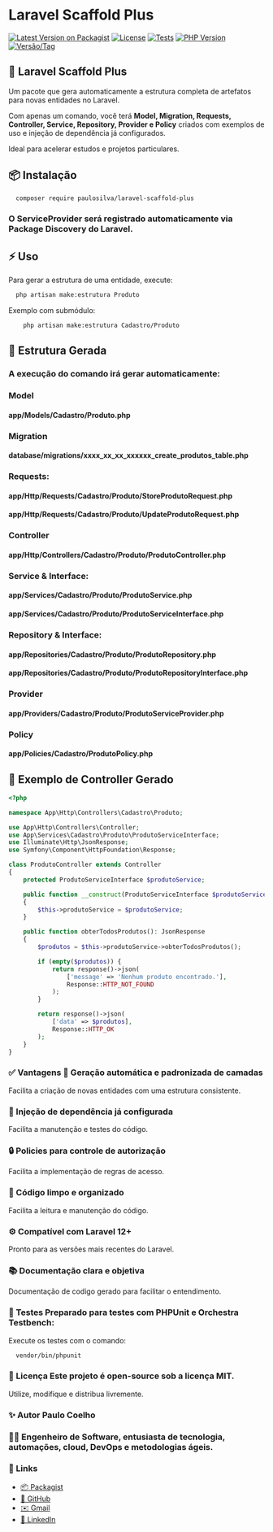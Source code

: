 # Laravel Scaffold Plus

[![Latest Version on Packagist](https://img.shields.io/packagist/v/paulosilva/laravel-scaffold-plus.svg?style=flat-square)](https://packagist.org/packages/paulosilva/laravel-scaffold-plus)
[![License](https://img.shields.io/github/license/paulosilva/laravel-scaffold-plus.svg?style=flat-square)](LICENSE)
[![Tests](https://img.shields.io/github/workflow/status/paulosilva/laravel-scaffold-plus/run-tests?style=flat-square)](https://github.com/paulosilva/laravel-scaffold-plus/actions)
[![PHP Version](https://img.shields.io/packagist/php-v/paulosilva/laravel-scaffold-plus.svg?style=flat-square)](https://packagist.org/packages/paulosilva/laravel-scaffold-plus)
[![Versão/Tag](https://img.shields.io/github/v/tag/paulosilva/laravel-scaffold-plus?style=flat-square)](https://github.com/paulosilva/laravel-scaffold-plus/tags)

## 🚀 Laravel Scaffold Plus

Um pacote que gera automaticamente a estrutura completa de artefatos para novas entidades no Laravel.

Com apenas um comando, você terá **Model, Migration, Requests, Controller, Service, Repository, Provider e Policy**
criados com exemplos de uso e injeção de dependência já configurados.

Ideal para acelerar estudos e projetos particulares.

## 📦 Instalação

```bash
  composer require paulosilva/laravel-scaffold-plus
```

### O ServiceProvider será registrado automaticamente via Package Discovery do Laravel.

## ⚡ Uso

Para gerar a estrutura de uma entidade, execute:

```bash
  php artisan make:estrutura Produto
```

Exemplo com submódulo:

```bash
    php artisan make:estrutura Cadastro/Produto
```

## 🧱 Estrutura Gerada

### A execução do comando irá gerar automaticamente:

### Model

#### app/Models/Cadastro/Produto.php

### Migration

#### database/migrations/xxxx_xx_xx_xxxxxx_create_produtos_table.php

### Requests:

#### app/Http/Requests/Cadastro/Produto/StoreProdutoRequest.php

#### app/Http/Requests/Cadastro/Produto/UpdateProdutoRequest.php

### Controller

#### app/Http/Controllers/Cadastro/Produto/ProdutoController.php

### Service & Interface:

#### app/Services/Cadastro/Produto/ProdutoService.php

#### app/Services/Cadastro/Produto/ProdutoServiceInterface.php

### Repository & Interface:

#### app/Repositories/Cadastro/Produto/ProdutoRepository.php

#### app/Repositories/Cadastro/Produto/ProdutoRepositoryInterface.php

### Provider

#### app/Providers/Cadastro/Produto/ProdutoServiceProvider.php

### Policy

#### app/Policies/Cadastro/ProdutoPolicy.php

## 📂 Exemplo de Controller Gerado

```php
<?php

namespace App\Http\Controllers\Cadastro\Produto;

use App\Http\Controllers\Controller;
use App\Services\Cadastro\Produto\ProdutoServiceInterface;
use Illuminate\Http\JsonResponse;
use Symfony\Component\HttpFoundation\Response;

class ProdutoController extends Controller
{
    protected ProdutoServiceInterface $produtoService;

    public function __construct(ProdutoServiceInterface $produtoService)
    {
        $this->produtoService = $produtoService;
    }

    public function obterTodosProdutos(): JsonResponse
    {
        $produtos = $this->produtoService->obterTodosProdutos();

        if (empty($produtos)) {
            return response()->json(
                ['message' => 'Nenhum produto encontrado.'],
                Response::HTTP_NOT_FOUND
            );
        }

        return response()->json(
            ['data' => $produtos],
            Response::HTTP_OK
        );
    }
}
```

### ✅ Vantagens 🚀 Geração automática e padronizada de camadas

Facilita a criação de novas entidades com uma estrutura consistente.

### 🔄 Injeção de dependência já configurada

Facilita a manutenção e testes do código.

### 🔒 Policies para controle de autorização

Facilita a implementação de regras de acesso.

### 🧹 Código limpo e organizado

Facilita a leitura e manutenção do código.

### ⚙️ Compatível com Laravel 12+

Pronto para as versões mais recentes do Laravel.

### 📚 Documentação clara e objetiva

Documentação de codigo gerado para facilitar o entendimento.

### 🧪 Testes Preparado para testes com PHPUnit e Orchestra Testbench:

Execute os testes com o comando:

```bash 
  vendor/bin/phpunit
```

### 📜 Licença Este projeto é open-source sob a licença MIT.

Utilize, modifique e distribua livremente.

### ✨ Autor Paulo Coelho

### 👨‍💻 Engenheiro de Software, entusiasta de tecnologia, automações, cloud, DevOps e metodologias ágeis.

### 🔗 Links

- [📦 Packagist](https://packagist.org/packages/paulosilva/laravel-scaffold-plus)
- [🐙 GitHub](https://github.com/paulosilva/laravel-scaffold-plus)
- [✉️ Gmail](mailto:paulocoelho@gmail.com)
- [💼 LinkedIn](https://www.linkedin.com/in/paulocoelho)